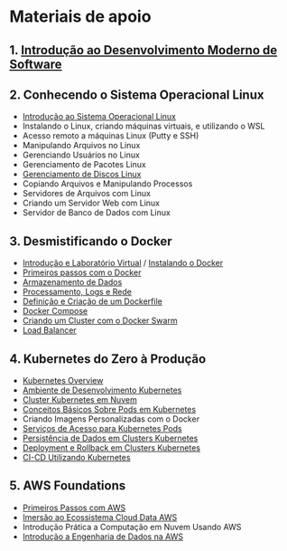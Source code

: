 # Materiais de apoio
## 1. [Introdução ao Desenvolvimento Moderno de Software](https://academiapme-my.sharepoint.com/:p:/g/personal/nubia_dio_me/EYHcjptuOoNPs4qzd2upfmwBaLoG_FfSdzZH3zJiBvABiw?rtime=c2pLA_fP2kg)
## 2. Conhecendo o Sistema Operacional Linux
- [Introdução ao Sistema Operacional Linux](https://docs.google.com/presentation/d/1Cl33SmDOLoTXHVKYmk-sS7BZQUvq_DYSwRV-L3eukmM/edit#slide=id.g133c7c37548_0_90)
- Instalando o Linux, criando máquinas virtuais, e utilizando o WSL
- Acesso remoto a máquinas Linux (Putty e SSH)
- Manipulando Arquivos no Linux
- Gerenciando Usuários no Linux
- Gerenciamento de Pacotes Linux
- [Gerenciamento de Discos Linux](https://docs.google.com/presentation/d/1JQrDl3tq-9NW7F-eba-_wONHSOh7KlwxZVLlW8_SGMY/edit#slide=id.p3)
- Copiando Arquivos e Manipulando Processos
- Servidores de Arquivos com Linux
- Criando um Servidor Web com Linux
- Servidor de Banco de Dados com Linux
## 3. Desmistificando o Docker
- [Introdução e Laboratório Virtual](https://academiapme-my.sharepoint.com/:f:/g/personal/kawan_dio_me/ElY0v-xIc_dNjKR0Lfi3jFkB5tSmEeEdHnEqpyXdcIG1Lw?e=eWp49E) / [Instalando o Docker](https://academiapme-my.sharepoint.com/:f:/g/personal/kawan_dio_me/ElY0v-xIc_dNjKR0Lfi3jFkB5tSmEeEdHnEqpyXdcIG1Lw?e=eWp49E)
- [Primeiros passos com o Docker](https://academiapme-my.sharepoint.com/:f:/g/personal/kawan_dio_me/EvqIp1SoHnFEsyFTP0D1-psBgoihDX6ob6rDtzPYRxUIAw?e=39L1u3)
- [Armazenamento de Dados](https://academiapme-my.sharepoint.com/:f:/g/personal/kawan_dio_me/EsCkkhfmN4hHkln1J35QZMgBjPDIpI8KKWTeXHSh5LWwKQ?e=vRrhL0)
- [Processamento, Logs e Rede](https://academiapme-my.sharepoint.com/:f:/g/personal/kawan_dio_me/EoVcJ4c-fDhFnGksuRqB3w4BPvbZa7ZGCd2RHj2CvL4fGQ?e=QfLldg)
- [Definição e Criação de um Dockerfile](https://academiapme-my.sharepoint.com/:f:/g/personal/kawan_dio_me/EuexxMTLLVVNq9GLNnAfXBMBGuYFqxtojQPUqhEay5TJmw?e=1l9ifV)
- [Docker Compose](https://academiapme-my.sharepoint.com/:f:/g/personal/kawan_dio_me/Epzppa4tQqRIrhcmKwinckgBlZm0aNmFjEBc-9zYw2dR9w?e=hY4vWL)
- [Criando um Cluster com o Docker Swarm](https://academiapme-my.sharepoint.com/:f:/g/personal/kawan_dio_me/EnmLLuZGNPFNhg3-ndw3KwABEjskZvbfMFtOSIcXHInrwg?e=2qYEGt)
- [Load Balancer](https://academiapme-my.sharepoint.com/:f:/g/personal/kawan_dio_me/EgWsc86S2PRAv6Oa_C-aCCcBwlgIF89LOInMVUyZs46xCA?e=6c760Z)
## 4. Kubernetes do Zero à Produção
- [Kubernetes Overview](https://academiapme-my.sharepoint.com/:f:/g/personal/kawan_dio_me/Ejv4D8JokzJJk0NkPt1FvgcB-dXJTtUslrb1nVTIuMS1sQ?e=dyVZcJ)
- [Ambiente de Desenvolvimento Kubernetes](https://academiapme-my.sharepoint.com/:f:/g/personal/kawan_dio_me/Ev17wq8SV0pImpJ_IsHWaOsBpqGO2jNLSpsfySUtcBxTeg?e=d6Nr8R)
- [Cluster Kubernetes em Nuvem](https://academiapme-my.sharepoint.com/:f:/g/personal/kawan_dio_me/Em8CL7fFboVKkuJaT7KWLDUBPXlQxpOlf4TbH4xZS1vdWQ?e=SiuHHX)
- [Conceitos Básicos Sobre Pods em Kubernetes](https://academiapme-my.sharepoint.com/:p:/g/personal/kawan_dio_me/EfpL8VO2BDlCti1_jho29HAByJ4gHZWLArYiYvFNPbcOyA?e=M7Lmks)
- Criando Imagens Personalizadas com o Docker
- [Serviços de Acesso para Kubernetes Pods](https://academiapme-my.sharepoint.com/:f:/g/personal/kawan_dio_me/EukA_Ocixq9EvREDYfzC4ZYB9Lbe5KxV3sZWLaa1WAvbug?e=UpWDga)
- [Persistência de Dados em Clusters Kubernetes](https://academiapme-my.sharepoint.com/:t:/g/personal/kawan_dio_me/ESQlpRwYYDpAg0taEuG4vlMBm1A50Y-KAgle0JClx8MWsw?e=7ffKlA)
- [Deployment e Rollback em Clusters Kubernetes](https://docs.google.com/presentation/d/1ynWdRuwDCjf44LuR7628hdaHyQeRzEDI0BJxjJLU-Yc/edit#slide=id.p1)
- [CI-CD Utilizando Kubernetes](https://docs.google.com/presentation/d/1vxsqwwPDZpivsSvdCCEB4p_a0mIepf0LOpyd6oucRiY/edit#slide=id.gfde3d89708_0_17)
## 5. AWS Foundations
- [Primeiros Passos com AWS](https://docs.google.com/presentation/d/1oCqddeEs1zRE-uVzVKJ4ZMfvrrUFPmXd/edit?usp=sharing&ouid=105300330738120646134&rtpof=true&sd=true)
- [Imersão ao Ecossistema Cloud Data AWS](https://academiapme-my.sharepoint.com/:p:/g/personal/nubia_dio_me/EZ_5hN150UBKl0g9GU-L8JYBkYq6cOiI0IHppaRB-A0ttw?e=5UvLTd)
- Introdução Prática a Computação em Nuvem Usando AWS
- [Introdução a Engenharia de Dados na AWS](https://drive.google.com/file/d/1JlfVVU1ee5f1COL9Fb2TH5_WWxzix0SU/view)